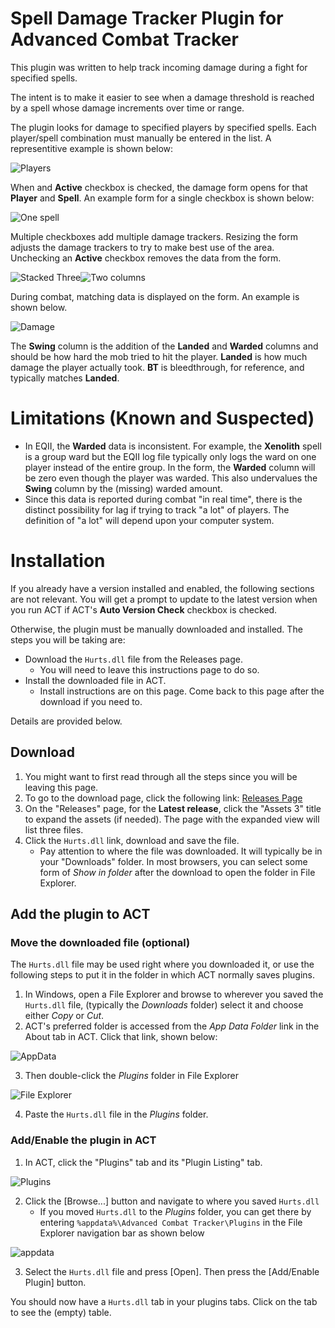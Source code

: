 ﻿# Spell Damage Tracker Plugin for Advanced Combat Tracker
This plugin was written to help track incoming damage during a fight for specified spells.

The intent is to make it easier to see when a damage threshold is reached by a spell whose damage increments over time or range.

The plugin looks for damage to specified players by specified spells. Each player/spell combination must manually be entered in the list. A representitive example is shown below:

![Players](images/player-list.png)

When and __Active__ checkbox is checked, the damage form opens for that __Player__ and __Spell__. An example form for a single checkbox is shown below:

![One spell](images/single-control.png)

Multiple checkboxes add multiple damage trackers. Resizing the form adjusts the damage trackers to try to make best use of the area. Unchecking an __Active__ checkbox removes the data from the form.

![Stacked Three](images/stacked-3.png)![Two columns](images/two-columns.png)

During combat, matching data is displayed on the form. An example is shown below.

![Damage](images/damage.png)

The __Swing__ column is the addition of the __Landed__ and __Warded__ columns and should be how hard the mob tried to hit the player. __Landed__ is how much damage the player actually took. __BT__ is bleedthrough, for reference, and typically matches __Landed__.

# Limitations (Known and Suspected)
* In EQII, the __Warded__ data is inconsistent. For example, the __Xenolith__ spell is a group ward but the EQII log file typically only logs the ward on one player instead of the entire group. In the form, the __Warded__ column will be zero even though the player was warded. This also undervalues the __Swing__ column by the (missing) warded amount.
* Since this data is reported during combat "in real time", there is the distinct possibility for lag if trying to track "a lot" of players. The definition of "a lot" will depend upon your computer system.


# Installation

If you already have a version installed and enabled, the following sections are not relevant. You will get a prompt to update to the latest version when you run ACT if ACT's __Auto Version Check__ checkbox is checked.

Otherwise, the plugin must be manually downloaded and installed. 
The steps you will be taking are:
* Download the `Hurts.dll` file from the Releases page. 
  * You will need to leave this instructions page to do so.
* Install the downloaded file in ACT. 
  * Install instructions are on this page. Come back to this page after the download if you need to. 

Details are provided below. 

## Download

1. You might want to first read through all the steps since you will be leaving this page.
2. To go to the download page, click the following link: [Releases Page](https://github.com/jeffjl74/ACT_Hurts/releases)
3. On the "Releases" page, for the __Latest release__, click the "Assets 3" title to expand the assets (if needed). 
The page with the expanded view will list three files.
4. Click the `Hurts.dll` link, download and save the file. 
	* Pay attention to where the file was downloaded. 
It will typically be in your "Downloads" folder.
In most browsers, you can select some form of _Show in folder_ after the download to open the folder in File Explorer.


## Add the plugin to ACT
### Move the downloaded file (optional)
The `Hurts.dll` file may be used right where you downloaded it, or use the following steps to put it in
the folder in which ACT normally saves plugins.

1. In Windows, open a File Explorer and browse to wherever you saved the `Hurts.dll` file, 
(typically the _Downloads_ folder) 
select it and choose either _Copy_ or _Cut_.
2. ACT's preferred folder is accessed from the _App Data Folder_ link in the About tab in ACT. Click that link, shown below:

![AppData](images/act-appdata.png)

3. Then double-click the _Plugins_ folder in File Explorer

![File Explorer](images/app-data.png)

4. Paste the `Hurts.dll` file in the _Plugins_ folder.

### Add/Enable the plugin in ACT
1. In ACT, click the "Plugins" tab and its "Plugin Listing" tab. 

![Plugins](images/plugins-tab.png)

2. Click the [Browse...] button and navigate to where you saved `Hurts.dll`
   * If you moved `Hurts.dll` to the _Plugins_ folder, you can get there by entering 
   `%appdata%\Advanced Combat Tracker\Plugins` 
   in the File Explorer navigation bar as shown below 

![appdata](images/type-appdata.png)

3. Select the `Hurts.dll` file and press [Open]. 
Then press the [Add/Enable Plugin] button. 

You should now have a `Hurts.dll` tab in your plugins tabs. Click on the tab to see the (empty) table. 

